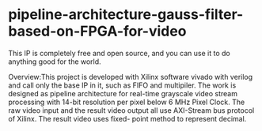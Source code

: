 # pipeline-architecture-gauss-filter-based-on-FPGA-for-video

This IP is completely free and open source, and you can use it to do anything good for the world.

Overview:This project is developed with Xilinx software vivado with verilog and call only the base IP in it, such as FIFO and multipiler. The work is designed as pipeline architecture for real-time grayscale video stream processing with 14-bit resolution per pixel below 6 MHz Pixel Clock. The raw video input and the result video output all use AXI-Stream bus protocol of Xilinx. The result video uses fixed- point method to represent decimal.
